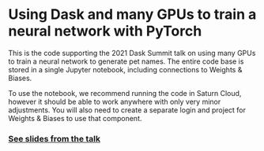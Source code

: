 # Using Dask and many GPUs to train a neural network with PyTorch

This is the code supporting the 2021 Dask Summit talk on using many GPUs to train a neural network to generate pet names.
The entire code base is stored in a single Jupyter notebook, including connections to Weights & Biases.

To use the notebook, we recommend running the code in Saturn Cloud, however it should be able to work anywhere with only very minor adjustments.
You will also need to create a separate login and project for Weights & Biases to use that component.

### **[See slides from the talk](https://docs.google.com/presentation/d/1_hSYCpeo4T5195ml5aq5AGnTVHIOMiwS60m3Z8JpJg4/edit?usp=sharing)**
